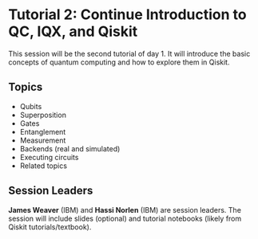 # Tutorial 2: Continue Introduction to QC, IQX, and Qiskit

This session will be the second tutorial of day 1. It will introduce the basic concepts of quantum computing and how to explore them in Qiskit.

## Topics

* Qubits
* Superposition
* Gates
* Entanglement
* Measurement
* Backends (real and simulated)
* Executing circuits
* Related topics

## Session Leaders

**James Weaver** (IBM) and **Hassi Norlen** (IBM) are session leaders. The session will include slides (optional) and tutorial notebooks (likely from Qiskit tutorials/textbook).

